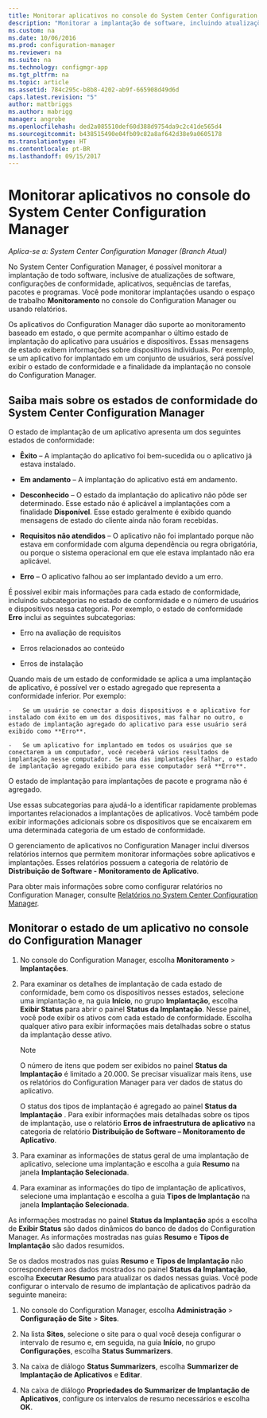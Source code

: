 ```yaml
---
title: Monitorar aplicativos no console do System Center Configuration Manager | Microsoft Docs
description: "Monitorar a implantação de software, incluindo atualizações, configurações de conformidade e aplicativos usando o espaço de trabalho de monitoramento no Configuration Manager."
ms.custom: na
ms.date: 10/06/2016
ms.prod: configuration-manager
ms.reviewer: na
ms.suite: na
ms.technology: configmgr-app
ms.tgt_pltfrm: na
ms.topic: article
ms.assetid: 784c295c-b8b8-4202-ab9f-665908d49d6d
caps.latest.revision: "5"
author: mattbriggs
ms.author: mabrigg
manager: angrobe
ms.openlocfilehash: ded2a085510def60d388d9754da9c2c41de565d4
ms.sourcegitcommit: b438515490e04fb09c82a8af642d38e9a0605178
ms.translationtype: HT
ms.contentlocale: pt-BR
ms.lasthandoff: 09/15/2017
---
```

# <a name="monitor-applications-from-the-system-center-configuration-manager-console"></a>Monitorar aplicativos no console do System Center Configuration Manager

*Aplica-se a: System Center Configuration Manager (Branch Atual)*


No System Center Configuration Manager, é possível monitorar a implantação de todo software, inclusive de atualizações de software, configurações de conformidade, aplicativos, sequências de tarefas, pacotes e programas. Você pode monitorar implantações usando o espaço de trabalho **Monitoramento** no console do Configuration Manager ou usando relatórios.  

 Os aplicativos do Configuration Manager dão suporte ao monitoramento baseado em estado, o que permite acompanhar o último estado de implantação do aplicativo para usuários e dispositivos. Essas mensagens de estado exibem informações sobre dispositivos individuais. Por exemplo, se um aplicativo for implantado em um conjunto de usuários, será possível exibir o estado de conformidade e a finalidade da implantação no console do Configuration Manager.  

## <a name="learn-about-compliance-states-in-system-center-configuration-manager"></a>Saiba mais sobre os estados de conformidade do System Center Configuration Manager
 O estado de implantação de um aplicativo apresenta um dos seguintes estados de conformidade:  

-   **Êxito** – A implantação do aplicativo foi bem-sucedida ou o aplicativo já estava instalado.  

-   **Em andamento** – A implantação do aplicativo está em andamento.  

-   **Desconhecido** – O estado da implantação do aplicativo não pôde ser determinado. Esse estado não é aplicável a implantações com a finalidade **Disponível**. Esse estado geralmente é exibido quando mensagens de estado do cliente ainda não foram recebidas.  

-   **Requisitos não atendidos** – O aplicativo não foi implantado porque não estava em conformidade com alguma dependência ou regra obrigatória, ou porque o sistema operacional em que ele estava implantado não era aplicável.  

-   **Erro** – O aplicativo falhou ao ser implantado devido a um erro.  

É possível exibir mais informações para cada estado de conformidade, incluindo subcategorias no estado de conformidade e o número de usuários e dispositivos nessa categoria. Por exemplo, o estado de conformidade **Erro** inclui as seguintes subcategorias:  

-   Erro na avaliação de requisitos  

-   Erros relacionados ao conteúdo  

-   Erros de instalação  

 Quando mais de um estado de conformidade se aplica a uma implantação de aplicativo, é possível ver o estado agregado que representa a conformidade inferior. Por exemplo:  

    -   Se um usuário se conectar a dois dispositivos e o aplicativo for instalado com êxito em um dos dispositivos, mas falhar no outro, o estado de implantação agregado do aplicativo para esse usuário será exibido como **Erro**.  

    -   Se um aplicativo for implantado em todos os usuários que se conectarem a um computador, você receberá vários resultados de implantação nesse computador. Se uma das implantações falhar, o estado de implantação agregado exibido para esse computador será **Erro**.  

O estado de implantação para implantações de pacote e programa não é agregado.  

 Use essas subcategorias para ajudá-lo a identificar rapidamente problemas importantes relacionados a implantações de aplicativos. Você também pode exibir informações adicionais sobre os dispositivos que se encaixarem em uma determinada categoria de um estado de conformidade.  

 O gerenciamento de aplicativos no Configuration Manager inclui diversos relatórios internos que permitem monitorar informações sobre aplicativos e implantações. Esses relatórios possuem a categoria de relatório de **Distribuição de Software - Monitoramento de Aplicativo**.  

 Para obter mais informações sobre como configurar relatórios no Configuration Manager, consulte [Relatórios no System Center Configuration Manager](../../core/servers/manage/reporting.md).  

## <a name="monitor-the-state-of-an-application-in-the-configuration-manager-console"></a>Monitorar o estado de um aplicativo no console do Configuration Manager  

1.  No console do Configuration Manager, escolha **Monitoramento** > **Implantações**.  

3.  Para examinar os detalhes de implantação de cada estado de conformidade, bem como os dispositivos nesses estados, selecione uma implantação e, na guia **Início**, no grupo **Implantação**, escolha **Exibir Status** para abrir o painel **Status da Implantação**. Nesse painel, você pode exibir os ativos com cada estado de conformidade. Escolha qualquer ativo para exibir informações mais detalhadas sobre o status da implantação desse ativo.  

    > [!NOTE]  
    >  O número de itens que podem ser exibidos no painel **Status da Implantação** é limitado a 20.000. Se precisar visualizar mais itens, use os relatórios do Configuration Manager para ver dados de status do aplicativo.  
    >   
    >  O status dos tipos de implantação é agregado ao painel **Status da Implantação** . Para exibir informações mais detalhadas sobre os tipos de implantação, use o relatório **Erros de infraestrutura de aplicativo** na categoria de relatório **Distribuição de Software – Monitoramento de Aplicativo**.  

4.  Para examinar as informações de status geral de uma implantação de aplicativo, selecione uma implantação e escolha a guia **Resumo** na janela **Implantação Selecionada**.  

5.  Para examinar as informações do tipo de implantação de aplicativos, selecione uma implantação e escolha a guia **Tipos de Implantação** na janela **Implantação Selecionada**.  

As informações mostradas no painel **Status da Implantação** após a escolha de **Exibir Status** são dados dinâmicos do banco de dados do Configuration Manager. As informações mostradas nas guias **Resumo** e **Tipos de Implantação** são dados resumidos.

Se os dados mostrados nas guias **Resumo** e **Tipos de Implantação** não corresponderem aos dados mostrados no painel **Status da Implantação**, escolha **Executar Resumo** para atualizar os dados nessas guias. Você pode configurar o intervalo de resumo de implantação de aplicativos padrão da seguinte maneira:  

1. No console do Configuration Manager, escolha **Administração** > **Configuração de Site** > **Sites**.

2. Na lista **Sites**, selecione o site para o qual você deseja configurar o intervalo de resumo e, em seguida, na guia **Início**, no grupo **Configurações**, escolha **Status Summarizers**.

3. Na caixa de diálogo **Status Summarizers**, escolha **Summarizer de Implantação de Aplicativos** e **Editar**.  

4. Na caixa de diálogo **Propriedades do Summarizer de Implantação de Aplicativos**, configure os intervalos de resumo necessários e escolha **OK**.  
